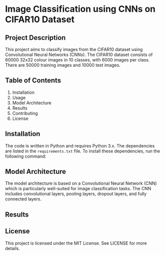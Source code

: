 # Image Classification using CNNs on CIFAR10 Dataset

## Project Description

This project aims to classify images from the CIFAR10 dataset using Convolutional Neural Networks (CNNs). The CIFAR10 dataset consists of 60000 32x32 colour images in 10 classes, with 6000 images per class. There are 50000 training images and 10000 test images.

## Table of Contents

1. Installation
2. Usage
3. Model Architecture
4. Results
5. Contributing
6. License

## Installation

The code is written in Python and requires Python 3.x. The dependencies are listed in the `requirements.txt` file. To install these dependencies, run the following command:

## Model Architecture
The model architecture is based on a Convolutional Neural Network (CNN) which is particularly well-suited for image classification tasks. The CNN includes convolutional layers, pooling layers, dropout layers, and fully connected layers.

## Results

## License
This project is licensed under the MIT License. See LICENSE for more details.
